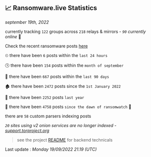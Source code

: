 
## 📈 Ransomware.live Statistics
_september 19th, 2022_

currently tracking `122` groups across `218` relays & mirrors - _`90` currently online_ 📡

Check the recent ransomware posts [here](https://www.ransomware.live/#/recentposts)


⏲ there have been `6` posts within the `last 24 hours`

🕓 there have been `154` posts within the `month of september`

📅 there have been `667` posts within the `last 90 days`

🏚 there have been `2472` posts since the `1st January 2022`

🚀 there have been `2252` posts `last year`

🦕 there have been `4758` posts `since the dawn of ransomwatch` 🐣

there are `58` custom parsers indexing posts

_`20` sites using v2 onion services are no longer indexed - [support.torproject.org](https://support.torproject.org/onionservices/v2-deprecation/)_

> see the project [README](https://github.com/jmousqueton/ransomwatch#readme) for backend technicals



Last update : _Monday 19/09/2022 21.19 (UTC)_

